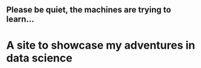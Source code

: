 ## Please be quiet, the machines are trying to learn...
# A site to showcase my adventures in data science

